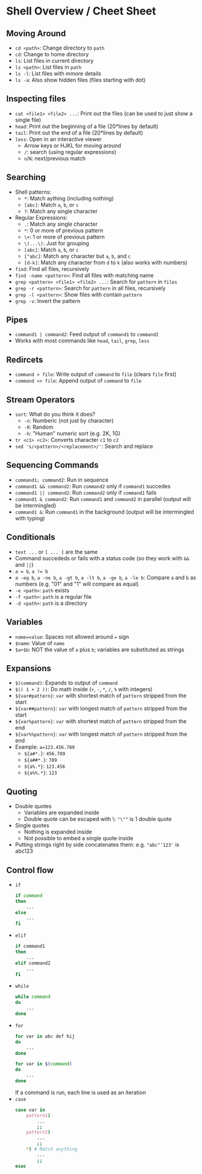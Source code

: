 # Shell Overview / Cheet Sheet

## Moving Around

* `cd <path>`: Change directory to `path`
* `cd`: Change to home directory
* `ls`: List files in current directory
* `ls <path>`: List files in `path`
* `ls -l`: List files with mmore details
* `ls -a`: Also show hidden files (files starting with dot)


## Inspecting files

* `cat <file1> <file2> ...`: Print out the files (can be used to just show a
  single file)
* `head`: Print out the beginning of a file (20*lines by default)
* `tail`: Print out the end of a file (20*lines by default)
* `less`: Open in an interactive viewer
  - Arrow keys or HJKL for moving around
  - `/`: search (using regular expressions)
  - `n`/`N`: next/previous match

## Searching

* Shell patterns:
  - `*`: Match aything (including nothing)
  - `[abc]`: Match `a`, `b`, or `c`
  - `?`: Match any single character
* Regular Expressions:
  - `.`: Match any single character
  - `*`: 0 or more of previous pattern
  - `\+`: 1 or more of previous pattern
  - `\(...\)`: Just for grouping
  - `[abc]`: Match `a`, `b`, or `c`
  - `[^abc]`: Match any character but `a`, `b`, and `c`
  - `[d-k]`: Match any character from `d` to `k` (also works with numbers)
* `find`: Find all files, recursively
* `find -name <pattern>`: Find all files with matching name
* `grep <pattern> <file1> <file2> ...`: Search for `pattern` in `files`
* `grep -r <pattern>`: Search for `pattern` in all files, recursively
* `grep -l <pattern>`: Show files with contain `pattern`
* `grep -v`: Invert the pattern

## Pipes

* `command1 | command2`: Feed output of `command1` to `command2`
* Works with most commands like `head`, `tail`, `grep`, `less`

## Redircets

* `command > file`: Write output of `command` to `file` (clears `file` first)
* `command >> file`: Append output of `command` to `file`

## Stream Operators

* `sort`: What do you think it does?
  - `-n`: Numberic (not just by character)
  - `-R`: Random
  - `-h`: "Human" numeric sort (e.g. 2K, 1G)
* `tr <c1> <c2>`: Converts character `c1` to `c2`
* `sed 's/<pattern>/<replacement>/'`: Search and replace

## Sequencing Commands

* `command1; command2`: Run in sequence
* `command1 && command2`: Run `command2` only if `command1` succedes
* `command1 || command2`: Run `command2` only if `command1` fails
* `command1 & command2`: Run `command1` and `command2` in parallel (output will
  be intermingled)
* `command1 &`: Run `command1` in the background (output will be intermingled
  with typing)

## Conditionals

* `test ...` or `[ ... ]` are the same
* Command succededs or fails with a status code (so they work with `&&` and `||`)
* `a = b`, `a != b`
* `a -eq b`, `a -ne b`, `a -gt b`, `a -lt b`, `a -ge b`, `a -le b`: Compare `a`
  and `b` as numbers (e.g. "01" and "1" will compare as equal)
* `-e <path>`: `path` exists
* `-f <path>`: `path` is a regular file
* `-d <path>`: `path` is a directory

## Variables

* `name=value`: Spaces not allowed around `=` sign
* `$name`: Value of `name`
* `$a+$b`: NOT the value of `a` plus `b`; variables are substituted as strings

## Expansions

* `$(command)`: Expands to output of `command`
* `$(( 1 + 2 ))`: Do math inside (`+`, `-`, `*`, `/`, `%` with integers)
* `${var#pattern}`: `var` with shortest match of `pattern` stripped from the start
* `${var##pattern}`: `var` with longest match of `pattern` stripped from the start
* `${var%pattern}`: `var` with shortest match of `pattern` stripped from the end
* `${var%%pattern}`: `var` with longest match of `pattern` stripped from the end
* Example: `a=123.456.789`
  - `${a#*.}`: `456.789`
  - `${a##*.}`: `789`
  - `${a%.*}`: `123.456`
  - `${a%%.*}`: `123`

## Quoting

* Double quotes
  - Variables are expanded inside
  - Double quote can be escaped with \\: `"\""` is 1 double quote
* Single quotes
  - Nothing is expanded inside
  - Not possible to embed a single quote inside
* Putting strings right by side concatenates them: e.g. `"abc"'123'` is abc123

## Control flow

* `if`
  ```sh
  if command
  then
      ...
  else
      ...
  fi
  ```
* `elif`
  ```sh
  if command1
  then
      ...
  elif command2
      ...
  fi
  ```
* `while`
  ```sh
  while command
  do
      ...
  done
  ```
* `for`
  ```sh
  for var in abc def hij
  do
      ...
  done

  for var in $(command)
  do
      ...
  done
  ```
  If a command is run, each line is used as an iteration
* `case`
  ```sh
  case var in
      pattern1)
          ...
          ;;
      pattern2)
          ...
          ;;
      *) # Match anything
          ...
          ;;
  esac
  ```

